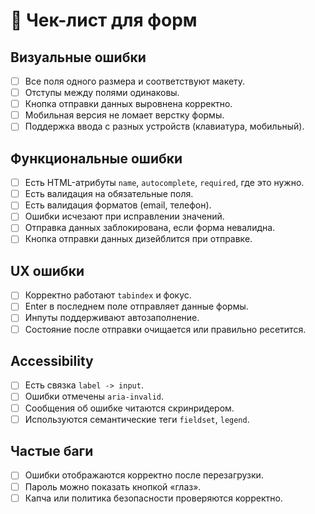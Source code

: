 # 📝 Чек-лист для форм

## Визуальные ошибки
- [ ] Все поля одного размера и соответствуют макету.
- [ ] Отступы между полями одинаковы.
- [ ] Кнопка отправки данных выровнена корректно.
- [ ] Мобильная версия не ломает верстку формы.
- [ ] Поддержка ввода с разных устройств (клавиатура, мобильный).

## Функциональные ошибки
- [ ] Есть HTML-атрибуты `name`, `autocomplete`, `required`, где это нужно.
- [ ] Есть валидация на обязательные поля.
- [ ] Есть валидация форматов (email, телефон).
- [ ] Ошибки исчезают при исправлении значений.
- [ ] Отправка данных заблокирована, если форма невалидна.
- [ ] Кнопка отправки данных дизейблится при отправке.

## UX ошибки
- [ ] Корректно работают `tabindex` и фокус.
- [ ] Enter в последнем поле отправляет данные формы.
- [ ] Инпуты поддерживают автозаполнение.
- [ ] Состояние после отправки очищается или правильно ресетится.

## Accessibility
- [ ] Есть связка `label -> input`.
- [ ] Ошибки отмечены `aria-invalid`.
- [ ] Сообщения об ошибке читаются скринридером.
- [ ] Используются семантические теги `fieldset`, `legend`.

## Частые баги
- [ ] Ошибки отображаются корректно после перезагрузки.
- [ ] Пароль можно показать кнопкой «глаз».
- [ ] Капча или политика безопасности проверяются корректно.
